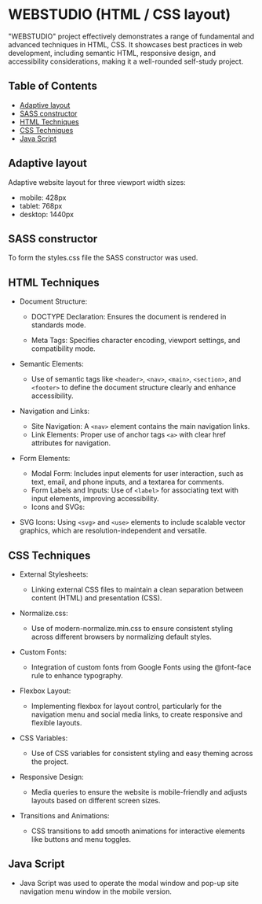 # WEBSTUDIO (HTML / CSS layout)

"WEBSTUDIO" project effectively demonstrates a range of fundamental and advanced techniques in HTML, CSS. It showcases best practices in web development, including semantic HTML, responsive design, and accessibility considerations, making it a well-rounded self-study project.


## Table of Contents
- [Adaptive layout](#adaptive-layout)
- [SASS constructor](#sass-constructor)
- [HTML Techniques](#html-techniques)
- [CSS Techniques](#css-techniques)
- [Java Script](#java-script)


## Adaptive layout
Adaptive website layout for three viewport width sizes:

- mobile: 428px
- tablet: 768px
- desktop: 1440px

## SASS constructor
To form the styles.css file the SASS constructor was used.

## HTML Techniques
- Document Structure:

    - DOCTYPE Declaration: Ensures the document is rendered in standards mode.

     - Meta Tags: Specifies character encoding, viewport settings, and compatibility mode.

- Semantic Elements:

    - Use of semantic tags like `<header>`, `<nav>`, `<main>`,  `<section>`, and `<footer>` to define the document structure clearly and   enhance accessibility.

- Navigation and Links:

    - Site Navigation: A `<nav>` element contains the main navigation links.
    - Link Elements: Proper use of anchor tags `<a>` with clear href attributes for navigation.

- Form Elements:

  -   Modal Form: Includes input elements for user interaction, such as text, email, and phone inputs, and a textarea for comments.
    - Form Labels and Inputs: Use of `<label>` for associating text with input elements, improving accessibility.
    - Icons and SVGs:

- SVG Icons: Using `<svg>` and `<use>` elements to include scalable vector graphics, which are resolution-independent and versatile.

## CSS Techniques
- External Stylesheets:

    - Linking external CSS files to maintain a clean separation between content (HTML) and presentation (CSS).

- Normalize.css:

    - Use of modern-normalize.min.css to ensure consistent styling across different browsers by normalizing default styles.

- Custom Fonts:

    - Integration of custom fonts from Google Fonts using the @font-face rule to enhance typography.

- Flexbox Layout:

    - Implementing flexbox for layout control, particularly for the navigation menu and social media links, to create responsive and flexible layouts.

- CSS Variables:

    - Use of CSS variables for consistent styling and easy theming across the project.

- Responsive Design:

    - Media queries to ensure the website is mobile-friendly and adjusts layouts based on different screen sizes.

- Transitions and Animations:

    - CSS transitions to add smooth animations for interactive elements like buttons and menu toggles.

## Java Script

- Java Script was used to operate the modal window and pop-up site navigation menu window in the mobile version.